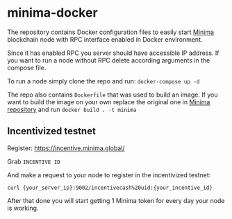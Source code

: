 # minima-docker

The repository contains Docker configuration files to easily start [Minima](https://github.com/minima-global/Minima) blockchain node with RPC interface enabled in Docker environment.

Since it has enabled RPC you server should have accessible IP address. If you want to run a node without RPC delete according arguments in the compose file.

To run a node simply clone the repo and run:
```docker-compose up -d```

The repo also contains ```Dockerfile``` that was used to build an image.
If you want to build the image on your own replace the original one in [Minima repository](https://github.com/minima-global/Minima) and run ```docker build . -t minima```

## Incentivized testnet

Register:
https://incentive.minima.global/

Grab ```INCENTIVE ID```

And make a request to your node to register in the incentivized testnet:

```curl {your_server_ip}:9002/incentivecash%20uid:{your_incentive_id}```

After that done you will start getting 1 Minima token for every day your node is working.
